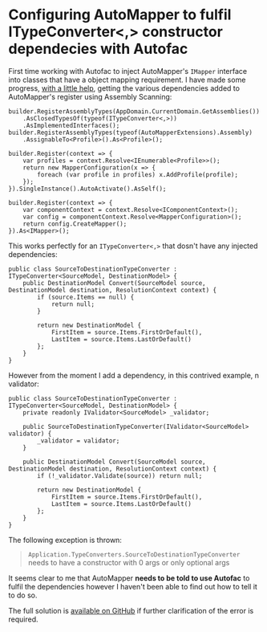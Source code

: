 # Configuring AutoMapper to fulfil ITypeConverter<,> constructor dependecies with Autofac

First time working with Autofac to inject AutoMapper's `IMapper` interface into classes that have a object mapping requirement.  I have made some progress, [with a little help][so-33980760], getting the various dependencies added to AutoMapper's register using Assembly Scanning:

<!-- language: lang-cs -->

    builder.RegisterAssemblyTypes(AppDomain.CurrentDomain.GetAssemblies())
        .AsClosedTypesOf(typeof(ITypeConverter<,>))
        .AsImplementedInterfaces();
    builder.RegisterAssemblyTypes(typeof(AutoMapperExtensions).Assembly)
        .AssignableTo<Profile>().As<Profile>();

    builder.Register(context => {
        var profiles = context.Resolve<IEnumerable<Profile>>();
        return new MapperConfiguration(x => {
            foreach (var profile in profiles) x.AddProfile(profile);
        });
    }).SingleInstance().AutoActivate().AsSelf();

    builder.Register(context => {
        var componentContext = context.Resolve<IComponentContext>();
        var config = componentContext.Resolve<MapperConfiguration>();
        return config.CreateMapper();
    }).As<IMapper>();

This works perfectly for an `ITypeConverter<,>` that dosn't have any injected dependencies:

<!-- language: lang-cs -->

    public class SourceToDestinationTypeConverter : ITypeConverter<SourceModel, DestinationModel> {
        public DestinationModel Convert(SourceModel source, DestinationModel destination, ResolutionContext context) {
            if (source.Items == null) {
                return null;
            }

            return new DestinationModel {
                FirstItem = source.Items.FirstOrDefault(),
                LastItem = source.Items.LastOrDefault()
            };
        }
    }

However from the moment I add a dependency, in this contrived example, n validator:

<!-- language: lang-cs -->

    public class SourceToDestinationTypeConverter : ITypeConverter<SourceModel, DestinationModel> {
        private readonly IValidator<SourceModel> _validator;

        public SourceToDestinationTypeConverter(IValidator<SourceModel> validator) {
            _validator = validator;
        }

        public DestinationModel Convert(SourceModel source, DestinationModel destination, ResolutionContext context) {
            if (!_validator.Validate(source)) return null;

            return new DestinationModel {
                FirstItem = source.Items.FirstOrDefault(),
                LastItem = source.Items.LastOrDefault()
            };
        }
    }

The following exception is thrown:

> `Application.TypeConverters.SourceToDestinationTypeConverter` needs to have a constructor with 0 args or only optional args

It seems clear to me that AutoMapper **needs to be told to use Autofac** to fulfil the dependencies however I haven't been able to find out how to tell it to do so.

The full solution is [available on GitHub][github-repo] if further clarification of the error is required.

  [github-repo]: https://github.com/RichardSlater/AutoMapperWithAutofac
  [so-33980760]: http://stackoverflow.com/questions/33980760/how-to-inject-automapper-with-autofac
